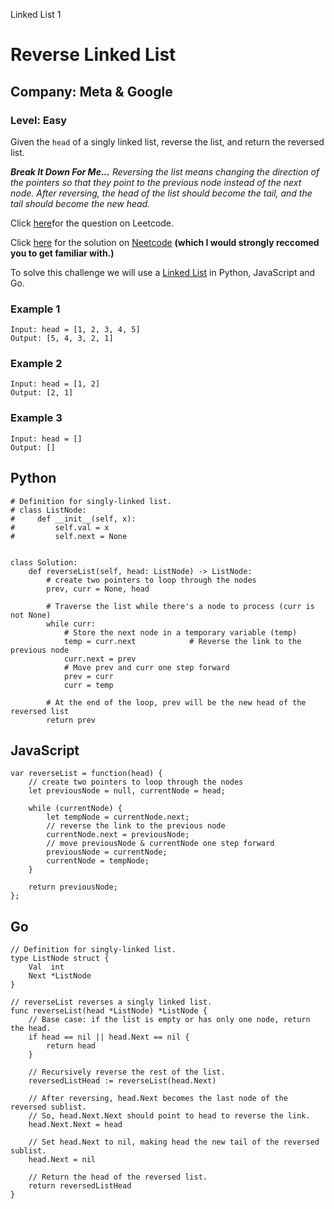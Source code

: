 Linked List 1
# Reverse Linked List
## Company: Meta & Google
### Level: Easy

Given the `head` of a singly linked list, reverse the list, and return the reversed list.

***Break It Down For Me...***
*Reversing the list means changing the direction of the pointers so that they point to the previous node instead of the next node.*
*After reversing, the head of the list should become the tail, and the tail should become the new head.*

Click [here](https://leetcode.com/problems/reverse-linked-list/description/)for the question on Leetcode.

Click [here](https://www.youtube.com/watch?v=G0_I-ZF0S38) for the solution on [Neetcode](https://neetcode.io/) **(which I would strongly reccomed you to get familiar with.)**

To solve this challenge we will use a [Linked List](https://www.geeksforgeeks.org/introduction-to-linked-list-data-structure-and-algorithm-tutorial/) in Python, JavaScript and Go.

### Example 1
```
Input: head = [1, 2, 3, 4, 5]
Output: [5, 4, 3, 2, 1]
```

### Example 2
```
Input: head = [1, 2]
Output: [2, 1]
```

### Example 3
```
Input: head = []
Output: []
```

## Python
```
# Definition for singly-linked list.
# class ListNode:
#     def __init__(self, x):
#         self.val = x
#         self.next = None


class Solution:
    def reverseList(self, head: ListNode) -> ListNode:
        # create two pointers to loop through the nodes
        prev, curr = None, head

        # Traverse the list while there's a node to process (curr is not None)
        while curr:
            # Store the next node in a temporary variable (temp)
            temp = curr.next            # Reverse the link to the previous node
            curr.next = prev
            # Move prev and curr one step forward
            prev = curr
            curr = temp

        # At the end of the loop, prev will be the new head of the reversed list
        return prev
```
## JavaScript
```
var reverseList = function(head) {
    // create two pointers to loop through the nodes
    let previousNode = null, currentNode = head;
    
    while (currentNode) {
        let tempNode = currentNode.next;
        // reverse the link to the previous node
        currentNode.next = previousNode;
        // move previousNode & currentNode one step forward
        previousNode = currentNode;
        currentNode = tempNode;
    }
    
    return previousNode;
};
```

## Go
```
// Definition for singly-linked list.
type ListNode struct {
    Val  int
    Next *ListNode
}

// reverseList reverses a singly linked list.
func reverseList(head *ListNode) *ListNode {
    // Base case: if the list is empty or has only one node, return the head.
    if head == nil || head.Next == nil {
        return head
    }

    // Recursively reverse the rest of the list.
    reversedListHead := reverseList(head.Next)
    
    // After reversing, head.Next becomes the last node of the reversed sublist.
    // So, head.Next.Next should point to head to reverse the link.
    head.Next.Next = head

    // Set head.Next to nil, making head the new tail of the reversed sublist.
    head.Next = nil

    // Return the head of the reversed list.
    return reversedListHead
}
```